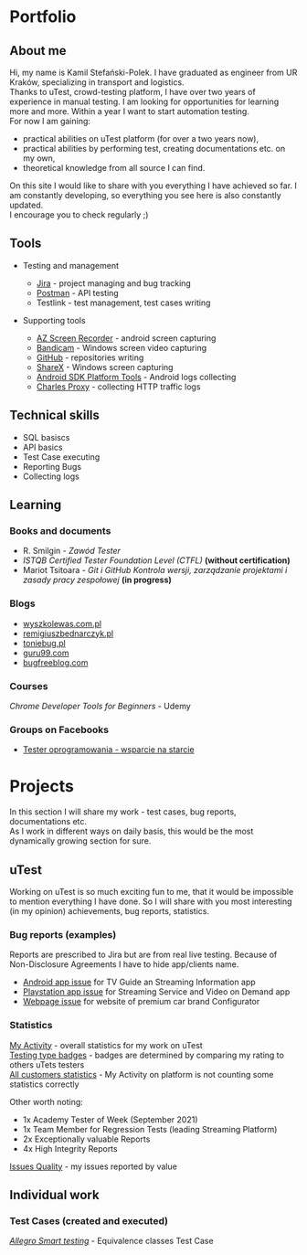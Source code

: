 # Portfolio


## About me
Hi, my name is Kamil Stefański-Polek. I have graduated as engineer from UR Kraków, specializing in transport and logistics.<br>
Thanks to uTest, crowd-testing platform, I have over two years of experience in manual testing. I am looking for opportunities for learning more and more.
Within a year I want to start automation testing.<br>
For now I am gaining:
* practical abilities on uTest platform (for over a two years now),
* practical abilities by performing test, creating documentations etc. on my own,
* theoretical knowledge from all source I can find.

On this site I would like to share with you everything I have achieved so far.
I am constantly developing, so everything you see here is also constantly updated. <br>
I encourage you to check regularly ;)

## Tools
* Testing and management 
  * [Jira](https://www.atlassian.com/pl/software/jira) - project managing and bug tracking
  * [Postman](https://www.postman.com/) - API testing 
  * Testlink - test management, test cases writing

* Supporting tools
  * [AZ Screen Recorder](https://play.google.com/store/apps/details?id=com.hecorat.screenrecorder.free&hl=en&gl=US&pli=1) - android screen capturing
  * [Bandicam](https://www.bandicam.com/pl/) - Windows screen video capturing
  * [GitHub](https://github.com/) - repositories writing
  * [ShareX](https://getsharex.com/) - Windows screen capturing
  * [Android SDK Platform Tools](https://developer.android.com/studio/releases/platform-tools) - Android logs collecting
  * [Charles Proxy](https://www.charlesproxy.com/) - collecting HTTP traffic logs

## Technical skills
* SQL basiscs
* API basics
* Test Case executing
* Reporting Bugs
* Collecting logs

## Learning

### Books and documents
* R. Smilgin - *Zawód Tester*
* *ISTQB Certified Tester Foundation Level (CTFL)* __(without certification)__
* Mariot Tsitoara - *Git i GitHub Kontrola wersji, zarządzanie projektami i zasady pracy zespołowej* __(in progress)__

### Blogs 
* [wyszkolewas.com.pl](https://www.wyszkolewas.com.pl/)
* [remigiuszbednarczyk.pl](https://remigiuszbednarczyk.pl/)
* [toniebug.pl](https://www.toniebug.pl/)
* [guru99.com](https://www.guru99.com/software-testing.html)
* [bugfreeblog.com](https://bugfreeblog.com/)

### Courses
*Chrome Developer Tools for Beginners* - Udemy

### Groups on Facebooks
* [Tester oprogramowania - wsparcie na starcie](https://www.facebook.com/groups/testeroprogramowania/)

# Projects
In this section I will share my work - test cases, bug reports, documentations etc.<br>
As I work in different ways on daily basis, this would be the most dynamically growing section for sure.

## uTest
Working on uTest is so much exciting fun to me, that it would be impossible to mention everything I have done. So I will share with you most interesting (in  my opinion) achievements, bug reports, statistics.<br>

### Bug reports (examples)
Reports are prescribed to Jira but are from real live testing.
Because of Non-Disclosure Agreements I have to hide app/clients name.
* [Android app issue](https://drive.google.com/file/d/1emJ1dwQqTS16g2U0ILxJI7L5PfQAx83R/view) for TV Guide an Streaming Information app
* [Playstation app issue](https://drive.google.com/file/d/1I6tfwrML6aW_tqQ9AgX0cnIYzuokhzPh/view) for Streaming Service and Video on Demand app
* [Webpage issue](https://drive.google.com/file/d/1FLL5c5Hkhey-AyXsHFhe7-EYMRIbus2E/view) for website of premium car brand Configurator

### Statistics
[My Activity](https://drive.google.com/file/d/1FFdtxxon11KWErnCVtgWMj4Gm0cZhrjf/view) - overall statistics for my work on uTest <br>
[Testing type badges](https://drive.google.com/file/d/12keT5IeXWO41ZGLjmY0gftO9xj-pWY0L/view) - badges are determined by comparing my rating to others uTets testers <br>
[All customers statistics](https://docs.google.com/spreadsheets/d/1QV2zdMfI_xx_1SRSFBXciHrlgcq-FshKVUK7tVQRifY/edit#gid=0) - My Activity on platform is not counting some statistics correctly<br>

Other worth noting:
* 1x Academy Tester of Week  (September 2021)
* 1x Team Member for Regression Tests (leading Streaming Platform)
* 2x Exceptionally valuable Reports 
* 4x High Integrity Reports<br>

[Issues Quality](https://drive.google.com/file/d/1gM_nfTvFoL4khbrvl3KeHjuQWEpFGbHp/view) - my issues reported by value <br>
## Individual work<br>

### Test Cases (created and executed)

[*Allegro Smart testing*](https://github.com/KStefanski-Polek/Files/blob/main/Allegro%20Smart%20TC.jpg) - Equivalence classes Test Case<br>

